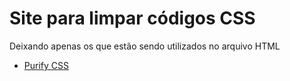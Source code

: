 # Site para limpar códigos CSS
Deixando apenas os que estão sendo utilizados no arquivo HTML
- [Purify CSS](https://purifycss.online/)
